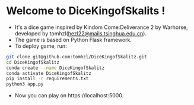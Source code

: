 # Welcome to DiceKingofSkalits !
- It's a dice game inspired by Kindom Come:Deliverance 2 by Warhorse, developed by tomhzl(hezl22@mails.tsinghua.edu.cn). 
- The game is based on Python Flask framework.
- To deploy game, run:
```bash
git clone git@github.com:tomhzl/DiceKingofSkalitz.git
cd DiceKingofSkalitz
conda create --name DiceKingofSkalitz
conda activate DiceKingofSkalitz
pip install -r requirements.txt
python3 app.py
```
- Now you can play on https://localhost:5000.
